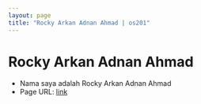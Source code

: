 ```yaml
---
layout: page
title: "Rocky Arkan Adnan Ahmad | os201"
---
```



# Rocky Arkan Adnan Ahmad

- Nama saya adalah Rocky Arkan Adnan Ahmad
- Page URL: [link](https://racendol.github.io/os201/URLs)

